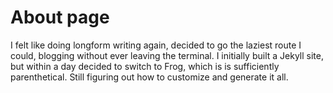 # About page

I felt like doing longform writing again, decided to go the laziest route I
could, blogging without ever leaving the terminal. I initially built a Jekyll
site, but within a day decided to switch to Frog, which is is sufficiently
parenthetical. Still figuring out how to customize and generate it all.
